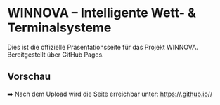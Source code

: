# WINNOVA – Intelligente Wett- & Terminalsysteme

Dies ist die offizielle Präsentationsseite für das Projekt WINNOVA.
Bereitgestellt über GitHub Pages.

## Vorschau
➡️ Nach dem Upload wird die Seite erreichbar unter:
[https://<dein-github-benutzername>.github.io/<repo-name>/](https://alikfanarik.github.io/winnova-site/)
